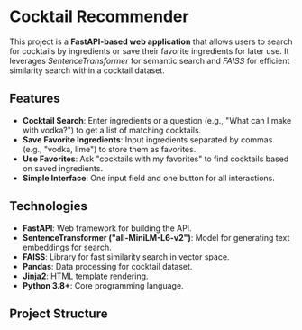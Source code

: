 # Cocktail Recommender

This project is a **FastAPI-based web application** that allows users to search for cocktails by ingredients or save their favorite ingredients for later use. It leverages *SentenceTransformer* for semantic search and *FAISS* for efficient similarity search within a cocktail dataset.

## Features
- **Cocktail Search**: Enter ingredients or a question (e.g., "What can I make with vodka?") to get a list of matching cocktails.
- **Save Favorite Ingredients**: Input ingredients separated by commas (e.g., "vodka, lime") to store them as favorites.
- **Use Favorites**: Ask "cocktails with my favorites" to find cocktails based on saved ingredients.
- **Simple Interface**: One input field and one button for all interactions.

## Technologies
- **FastAPI**: Web framework for building the API.
- **SentenceTransformer ("all-MiniLM-L6-v2")**: Model for generating text embeddings for search.
- **FAISS**: Library for fast similarity search in vector space.
- **Pandas**: Data processing for cocktail dataset.
- **Jinja2**: HTML template rendering.
- **Python 3.8+**: Core programming language.

## Project Structure
